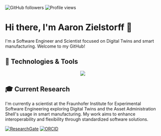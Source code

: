 ![GitHub followers](https://img.shields.io/github/followers/aaronzi?label=Follow&style=social)
![Profile views](https://komarev.com/ghpvc/?username=aaronzi)

# Hi there, I'm Aaron Zielstorff 👋

I'm a Software Engineer and Scientist focused on Digital Twins and smart manufacturing. Welcome to my GitHub!

## 🔧 Technologies & Tools

<div align="center">
    <img src="https://skillicons.dev/icons?i=html,css,javascript,ts,vue,java,cs,python,latex,matlab,php,git,gitlab,github,docker,mysql,mongodb,bash,windows,linux,apple,vuetify,spring,vite,ai,photoshop,blender,postman,vscode,visualstudio,nginx,yarn,md&perline=11" />
</div>

## 🎓 Current Research
I'm currently a scientist at the Fraunhofer Institute for Experimental Software Engineering exploring Digital Twins and the Asset Administration Shell's usage in smart manufacturing. My work aims to enhance interoperability and flexibility through standardized software solutions.

[![ResearchGate](https://img.shields.io/badge/ResearchGate-Follow-blue?style=flat&logo=researchgate&logoColor=white)](https://www.researchgate.net/profile/Aaron-Zielstorff)
[![ORCID](https://img.shields.io/badge/ORCID-Profile-green?style=flat&logo=orcid&logoColor=white)](https://orcid.org/my-orcid?orcid=0009-0001-2476-8415)
